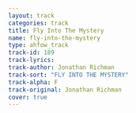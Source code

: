 ```yaml
---
layout: track
categories: track
title: Fly Into The Mystery
name: fly-into-the-mystery
type: ahfow_track
track-id: 189
track-lyrics: 
track-author: Jonathan Richman
track-sort: "FLY INTO THE MYSTERY"
track-alpha: F
track-original: Jonathan Richman
cover: true
---
```

